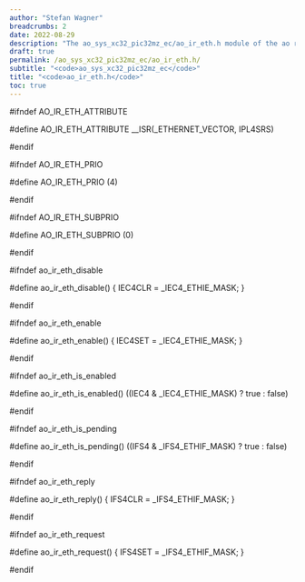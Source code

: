 ```yaml
---
author: "Stefan Wagner"
breadcrumbs: 2
date: 2022-08-29
description: "The ao_sys_xc32_pic32mz_ec/ao_ir_eth.h module of the ao real-time operating system."
draft: true
permalink: /ao_sys_xc32_pic32mz_ec/ao_ir_eth.h/ 
subtitle: "<code>ao_sys_xc32_pic32mz_ec</code>"
title: "<code>ao_ir_eth.h</code>"
toc: true
---
```


#ifndef AO_IR_ETH_ATTRIBUTE

#define AO_IR_ETH_ATTRIBUTE     __ISR(_ETHERNET_VECTOR, IPL4SRS)

#endif

#ifndef AO_IR_ETH_PRIO

#define AO_IR_ETH_PRIO          (4)

#endif

#ifndef AO_IR_ETH_SUBPRIO

#define AO_IR_ETH_SUBPRIO       (0)

#endif

#ifndef ao_ir_eth_disable

#define ao_ir_eth_disable()     { IEC4CLR = _IEC4_ETHIE_MASK; }

#endif

#ifndef ao_ir_eth_enable

#define ao_ir_eth_enable()      { IEC4SET = _IEC4_ETHIE_MASK; }

#endif

#ifndef ao_ir_eth_is_enabled

#define ao_ir_eth_is_enabled()  ((IEC4 & _IEC4_ETHIE_MASK) ? true : false)

#endif

#ifndef ao_ir_eth_is_pending

#define ao_ir_eth_is_pending()  ((IFS4 & _IFS4_ETHIF_MASK) ? true : false)

#endif

#ifndef ao_ir_eth_reply

#define ao_ir_eth_reply()       { IFS4CLR = _IFS4_ETHIF_MASK; }

#endif

#ifndef ao_ir_eth_request

#define ao_ir_eth_request()     { IFS4SET = _IFS4_ETHIF_MASK; }

#endif

